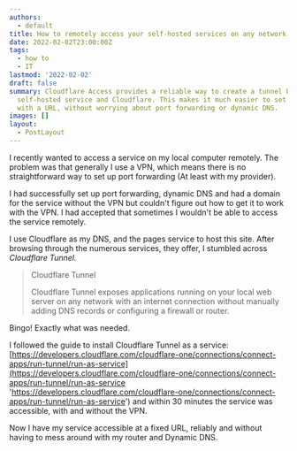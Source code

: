 ```yaml
---
authors:
  - default
title: How to remotely access your self-hosted services on any network
date: 2022-02-02T23:00:00Z
tags:
  - how to
  - IT
lastmod: '2022-02-02'
draft: false
summary: Cloudflare Access provides a reliable way to create a tunnel between your
  self-hosted service and Cloudflare. This makes it much easier to set up a service
  with a URL, without worrying about port forwarding or dynamic DNS.
images: []
layout:
  - PostLayout
---
```


I recently wanted to access a service on my local computer remotely. The problem was that generally I use a VPN, which means there is no straightforward way to set up port forwarding (At least with my provider).

I had successfully set up port forwarding, dynamic DNS and had a domain for the service without the VPN but couldn't figure out how to get it to work with the VPN. I had accepted that sometimes I wouldn't be able to access the service remotely.

I use Cloudflare as my DNS, and the pages service to host this site. After browsing through the numerous services, they offer, I stumbled across _Cloudflare Tunnel._

> Cloudflare Tunnel
>
> Cloudflare Tunnel exposes applications running on your local web server on any network with an internet connection without manually adding DNS records or configuring a firewall or router.

Bingo! Exactly what was needed.

I followed the guide to install Cloudflare Tunnel as a service: [https://developers.cloudflare.com/cloudflare-one/connections/connect-apps/run-tunnel/run-as-service](https://developers.cloudflare.com/cloudflare-one/connections/connect-apps/run-tunnel/run-as-service 'https://developers.cloudflare.com/cloudflare-one/connections/connect-apps/run-tunnel/run-as-service') and within 30 minutes the service was accessible, with and without the VPN.

Now I have my service accessible at a fixed URL, reliably and without having to mess around with my router and Dynamic DNS.
